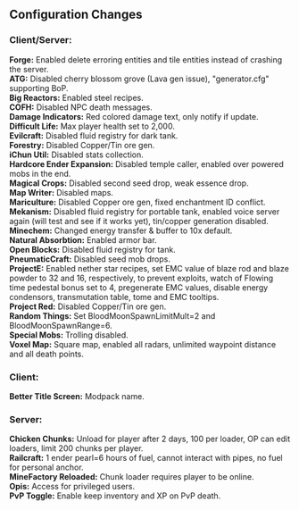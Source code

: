 ## Configuration Changes

### Client/Server:
**Forge:** Enabled delete erroring entities and tile entities instead of crashing the server.<br>
**ATG:** Disabled cherry blossom grove (Lava gen issue), "generator.cfg" supporting BoP.<br>
**Big Reactors:** Enabled steel recipes.<br>
**COFH:** Disabled NPC death messages.<br>
**Damage Indicators:** Red colored damage text, only notify if update.<br>
**Difficult Life:** Max player health set to 2,000.<br>
**Evilcraft:** Disabled fluid registry for dark tank.<br>
**Forestry:** Disabled Copper/Tin ore gen.<br>
**iChun Util:** Disabled stats collection.<br>
**Hardcore Ender Expansion:** Disabled temple caller, enabled over powered mobs in the end.<br>
**Magical Crops:** Disabled second seed drop, weak essence drop.<br>
**Map Writer:** Disabled maps.<br>
**Mariculture:** Disabled Copper ore gen, fixed enchantment ID conflict.<br>
**Mekanism:** Disabled fluid registry for portable tank, enabled voice server again (will test and see if it works yet), tin/copper generation disabled.<br>
**Minechem:** Changed energy transfer & buffer to 10x default.<br>
**Natural Absorbtion:** Enabled armor bar.<br>
**Open Blocks:** Disabled fluid registry for tank.<br>
**PneumaticCraft:** Disabled seed mob drops.<br>
**ProjectE:** Enabled nether star recipes, set EMC value of blaze rod and blaze powder to 32 and 16, respectively, to prevent exploits, watch of Flowing time pedestal bonus set to 4, pregenerate EMC values, disable energy condensors, transmutation table, tome and EMC tooltips.<br>
**Project Red:** Disabled Copper/Tin ore gen.<br>
**Random Things:** Set BloodMoonSpawnLimitMult=2 and BloodMoonSpawnRange=6.<br>
**Special Mobs:** Trolling disabled.<br>
**Voxel Map:** Square map, enabled all radars, unlimited waypoint distance and all death points.

### Client:
**Better Title Screen:** Modpack name.

### Server:
**Chicken Chunks:** Unload for player after 2 days, 100 per loader, OP can edit loaders, limit 200 chunks per player.<br>
**Railcraft:** 1 ender pearl=6 hours of fuel, cannot interact with pipes, no fuel for personal anchor.<br>
**MineFactory Reloaded:** Chunk loader requires player to be online.<br>
**Opis:** Access for privileged users.<br>
**PvP Toggle:** Enable keep inventory and XP on PvP death.
